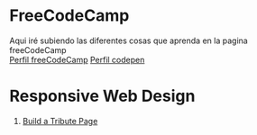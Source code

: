 # FreeCodeCamp
Aqui iré subiendo las diferentes cosas que aprenda en la pagina freeCodeCamp <br>
[Perfil freeCodeCamp](https://www.freecodecamp.org/Rind0u)
[Perfil codepen](https://codepen.io/franam1)

# Responsive Web Design
1. [Build a Tribute Page](https://codepen.io/franam1/full/jOYvYQv)
